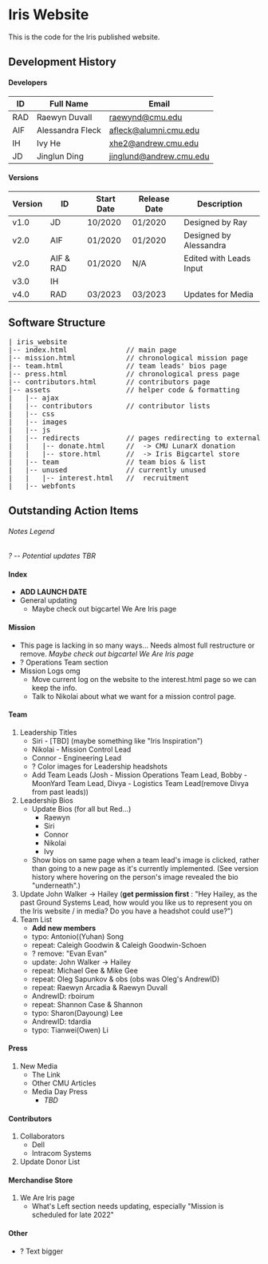 # Iris Website

This is the code for the Iris published website.

## Development History

#### Developers

| ID | Full Name | Email |
| --- | --- | --- |
| RAD | Raewyn Duvall | raewynd@cmu.edu |
| AIF | Alessandra Fleck | afleck@alumni.cmu.edu |
| IH | Ivy He | xhe2@andrew.cmu.edu |
| JD | Jinglun Ding | jinglund@andrew.cmu.edu |

#### Versions

| Version | ID | Start Date | Release Date | Description |
| --- | --- | --- | --- | --- |
| v1.0 | JD | 10/2020 | 01/2020 | Designed by Ray |
| v2.0 | AIF | 01/2020 | 01/2020 | Designed by Alessandra |
| v2.0 | AIF & RAD | 01/2020 | N/A | Edited with Leads Input |
| v3.0 | IH |  |  |  |
| v4.0 | RAD | 03/2023 | 03/2023 | Updates for Media |

## Software Structure

<pre>
| iris_website
|-- index.html             	// main page
|-- mission.html           	// chronological mission page
|-- team.html              	// team leads' bios page
|-- press.html             	// chronological press page
|-- contributors.html		// contributors page
|-- assets                 	// helper code & formatting
|   |-- ajax
|	|-- contributors		// contributor lists
|   |-- css
|   |-- images
|   |-- js
|   |-- redirects			// pages redirecting to external sites
|	|	|-- donate.html		// 	-> CMU LunarX donation
|	|	|-- store.html		// 	-> Iris Bigcartel store
|   |-- team				// team bios & list
|   |-- unused				// currently unused
|	|	|-- interest.html	// 	recruitment
|   |-- webfonts
</pre>

## Outstanding Action Items

###### Notes Legend
*? -- Potential updates TBR*

#### Index

+ **ADD LAUNCH DATE**
+ General updating
	+ Maybe check out bigcartel We Are Iris page

#### Mission

+ This page is lacking in so many ways... Needs almost full restructure or remove.
	*Maybe check out bigcartel We Are Iris page*
+ ? Operations Team section
+ Mission Logs omg
	+ Move current log on the website to the interest.html page so we can keep the info. 
	+ Talk to Nikolai about what we want for a mission control page. 

#### Team

1. Leadership Titles
	+ Siri - [TBD]   (maybe something like "Iris Inspiration")
	+ Nikolai - Mission Control Lead
	+ Connor - Engineering Lead
	+ ? Color images for Leadership headshots
	+ Add Team Leads (Josh - Mission Operations Team Lead, Bobby - MoonYard Team Lead, Divya - Logistics Team Lead(remove Divya from past leads))
2. Leadership Bios
	+ Update Bios (for all but Red...)
		+ Raewyn
		+ Siri
		+ Connor
		+ Nikolai
		+ Ivy
	+ Show bios on same page when a team lead's image is clicked, rather than going to a new page as it's currently implemented. (See version history where hovering on the person's image revealed the bio "underneath".)
3. Update John Walker -> Hailey (**get permission first** : "Hey Hailey, as the past Ground Systems Lead, how would you like us to represent you on the Iris website / in media? Do you have a headshot could use?")
4. Team List
	+ **Add new members**
	+ typo: Antonio((Yuhan) Song
	+ repeat: Caleigh Goodwin & Caleigh Goodwin-Schoen
	+ ? remove: "Evan Evan"
	+ update: John Walker -> Hailey
	+ repeat: Michael Gee & Mike Gee
	+ repeat: Oleg Sapunkov & obs (obs was Oleg's AndrewID)
	+ repeat: Raewyn Arcadia & Raewyn Duvall
	+ AndrewID: rboirum
	+ repeat: Shannon Case & Shannon
	+ typo: Sharon(Dayoung) Lee
	+ AndrewID: tdardia
	+ typo: Tianwei(Owen) Li

#### Press

1. New Media
	+ The Link
	+ Other CMU Articles
	+ Media Day Press
		+ *TBD*

#### Contributors

1. Collaborators
	+ Dell
	+ Intracom Systems
2. Update Donor List

#### Merchandise Store

1. We Are Iris page
	+ What's Left section needs updating, especially "Mission is scheduled for late 2022"

#### Other

+ ? Text bigger

